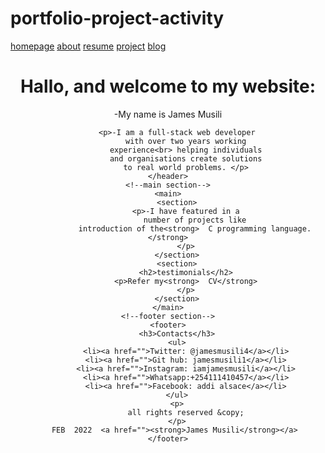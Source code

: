 # portfolio-project-activity
<!--
    Sylvester
    by Sylvester kyalo
    feb 2022
    MIt license
-->
<!DOCTYPE html>
<html lang="en">

<head>
    <meta charset="UTF-8">
    <meta http-equiv="X-UA-Compatible" content="IE=edge">
    <meta name="viewport" content="width=device-width, initial-scale=1.0">
    <title>Document</title>
</head>

<body>
    <!--navigation bar section-->
    <nav>
        <a href="">homepage</a>
        <a href="">about</a>
        <a href="">resume</a>
        <a href="">project</a>
        <a href="">blog</a>
    </nav>
    <!--header section-->
    <header>
        <h1>Hallo, and welcome to my website:</h1>
        <p> -My name is James Musili </p>

        <p>-I am a full-stack web developer
            with over two years working
            experience<br> helping individuals
            and organisations create solutions
            to real world problems. </p>
    </header>
    <!--main section-->
    <main>
        <section>
            <p>-I have featured in a
                number of projects like
                introduction of the<strong>  C programming language.</strong>
            </p>
        </section>
        <section>
            <h2>testimonials</h2>
            <p>Refer my<strong>  CV</strong>
            </p>
        </section>
    </main>
    <!--footer section-->
    <footer>
        <h3>Contacts</h3>
        <ul>
            <li><a href="">Twitter: @jamesmusili4</a></li>
            <li><a href="">Git hub: jamesmusili1</a></li>
            <li><a href="">Instagram: iamjamesmusili</a></li>
            <li><a href="">Whatsapp:+254111410457</a></li>
            <li><a href="">Facebook: addi alsace</a></li>
        </ul>
        <p>
            all rights reserved &copy;
        </p>
       FEB  2022  <a href=""><strong>James Musili</strong></a>
    </footer>
</body>

</html>
